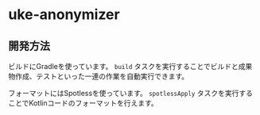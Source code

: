 # uke-anonymizer

## 開発方法

ビルドにGradleを使っています。
`build` タスクを実行することでビルドと成果物作成、テストといった一連の作業を自動実行できます。

フォーマットにはSpotlessを使っています。
`spotlessApply` タスクを実行することでKotlinコードのフォーマットを行えます。
